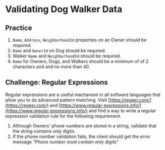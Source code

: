 # Validating Dog Walker Data

## Practice

1. `Name`, `Address`, `NeighborhoodId` properties on an Owner should be required.
1. `Name` and `OwnerId` on Dog should be required.
1. Walker `Name` and `NeighborhoodId` should be required.
1. `Name` for Owners, Dogs, and Walkers should be a minimum of of 2 characters and and no more than 40.

## Challenge: Regular Expressions

Regular expressions are a useful machanism in all software languages that allow you to do advanced pattern matching. Visit [https://regexr.com/](https://regexr.com/) and [https://www.regular-expressions.info/](https://www.regular-expressions.info/) and find a way to write a regular expression validation rule for the following requirement.

1. Although Owners' phone numbers are stored in a string, validate that the string contains only digits.
1. If the phone number validation fails, the client should get the error message _"Phone number must contain only digits"_
